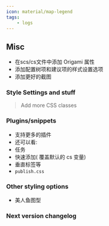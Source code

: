 ```yaml
---
icon: material/map-legend
tags:
    - logs
---
```


## Misc
- 在scs/cs文件中添加 Origami 属性
- 添加配置树项和建议项的样式设置选项
- 添加更好的截图

### Style Settings and stuff
> Add more CSS classes

### Plugins/snippets
- 支持更多的插件
- 还可以看:
- 任务
- 快速添加( 覆盖默认的 cs 变量)
- 垂直标签等
- `publish.css`

### Other styling options
- 美人鱼图型

### Next version changelog
